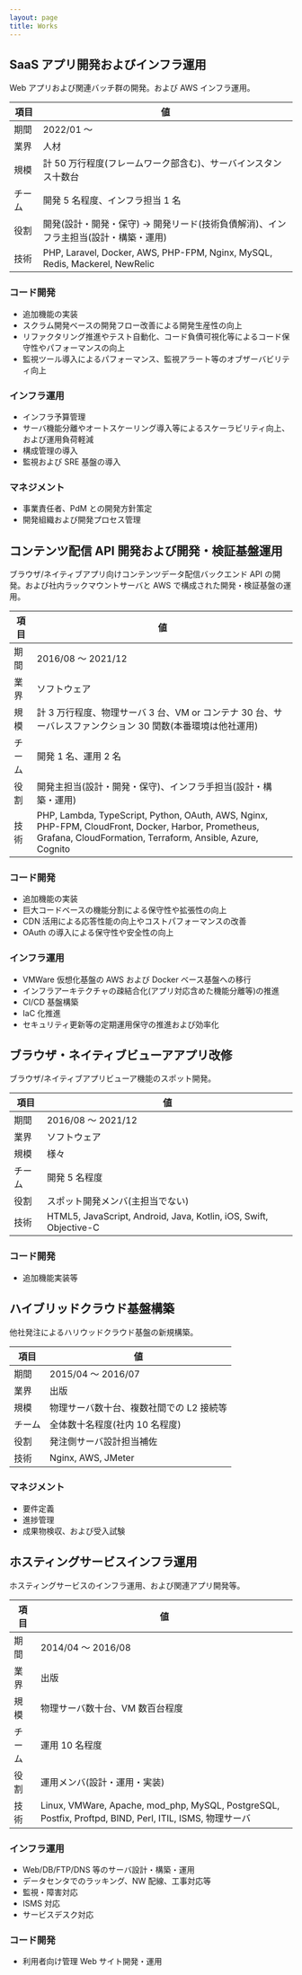 ```yaml
---
layout: page
title: Works
---
```


## SaaS アプリ開発およびインフラ運用

Web アプリおよび関連バッチ群の開発。および AWS インフラ運用。

| 項目   | 値                                                                                  |
| ------ | ----------------------------------------------------------------------------------- |
| 期間   | 2022/01 〜                                                                          |
| 業界   | 人材                                                                                |
| 規模   | 計 50 万行程度(フレームワーク部含む)、サーバインスタンス十数台                      |
| チーム | 開発 5 名程度、インフラ担当 1 名                                                    |
| 役割   | 開発(設計・開発・保守) → 開発リード(技術負債解消)、インフラ主担当(設計・構築・運用) |
| 技術   | PHP, Laravel, Docker, AWS, PHP-FPM, Nginx, MySQL, Redis, Mackerel, NewRelic         |

### コード開発

- 追加機能の実装
- スクラム開発ベースの開発フロー改善による開発生産性の向上
- リファクタリング推進やテスト自動化、コード負債可視化等によるコード保守性やパフォーマンスの向上
- 監視ツール導入によるパフォーマンス、監視アラート等のオブザーバビリティ向上

### インフラ運用

- インフラ予算管理
- サーバ機能分離やオートスケーリング導入等によるスケーラビリティ向上、および運用負荷軽減
- 構成管理の導入
- 監視および SRE 基盤の導入

### マネジメント

- 事業責任者、PdM との開発方針策定
- 開発組織および開発プロセス管理

## コンテンツ配信 API 開発および開発・検証基盤運用

ブラウザ/ネイティブアプリ向けコンテンツデータ配信バックエンド API の開発。および社内ラックマウントサーバと AWS で構成された開発・検証基盤の運用。

| 項目   | 値                                                                                                                                                               |
| ------ | ---------------------------------------------------------------------------------------------------------------------------------------------------------------- |
| 期間   | 2016/08 〜 2021/12                                                                                                                                               |
| 業界   | ソフトウェア                                                                                                                                                     |
| 規模   | 計 3 万行程度、物理サーバ 3 台、VM or コンテナ 30 台、サーバレスファンクション 30 関数(本番環境は他社運用)                                                       |
| チーム | 開発 1 名、運用 2 名                                                                                                                                             |
| 役割   | 開発主担当(設計・開発・保守)、インフラ手担当(設計・構築・運用)                                                                                                   |
| 技術   | PHP, Lambda, TypeScript, Python, OAuth, AWS, Nginx, PHP-FPM, CloudFront, Docker, Harbor, Prometheus, Grafana, CloudFormation, Terraform, Ansible, Azure, Cognito |

### コード開発

- 追加機能の実装
- 巨大コードベースの機能分割による保守性や拡張性の向上
- CDN 活用による応答性能の向上やコストパフォーマンスの改善
- OAuth の導入による保守性や安全性の向上

### インフラ運用

- VMWare 仮想化基盤の AWS および Docker ベース基盤への移行
- インフラアーキテクチャの疎結合化(アプリ対応含めた機能分離等)の推進
- CI/CD 基盤構築
- IaC 化推進
- セキュリティ更新等の定期運用保守の推進および効率化

## ブラウザ・ネイティブビューアアプリ改修

ブラウザ/ネイティブアプリビューア機能のスポット開発。

| 項目   | 値                                                                |
| ------ | ----------------------------------------------------------------- |
| 期間   | 2016/08 〜 2021/12                                                |
| 業界   | ソフトウェア                                                      |
| 規模   | 様々                                                              |
| チーム | 開発 5 名程度                                                     |
| 役割   | スポット開発メンバ(主担当でない)                                  |
| 技術   | HTML5, JavaScript, Android, Java, Kotlin, iOS, Swift, Objective-C |

### コード開発

- 追加機能実装等

## ハイブリッドクラウド基盤構築

他社発注によるハリウッドクラウド基盤の新規構築。

| 項目   | 値                                       |
| ------ | ---------------------------------------- |
| 期間   | 2015/04 〜 2016/07                       |
| 業界   | 出版                                     |
| 規模   | 物理サーバ数十台、複数社間での L2 接続等 |
| チーム | 全体数十名程度(社内 10 名程度)           |
| 役割   | 発注側サーバ設計担当補佐                 |
| 技術   | Nginx, AWS, JMeter                       |

### マネジメント

- 要件定義
- 進捗管理
- 成果物検収、および受入試験

## ホスティングサービスインフラ運用

ホスティングサービスのインフラ運用、および関連アプリ開発等。

| 項目   | 値                                                                                                      |
| ------ | ------------------------------------------------------------------------------------------------------- |
| 期間   | 2014/04 〜 2016/08                                                                                      |
| 業界   | 出版                                                                                                    |
| 規模   | 物理サーバ数十台、VM 数百台程度                                                                         |
| チーム | 運用 10 名程度                                                                                          |
| 役割   | 運用メンバ(設計・運用・実装)                                                                            |
| 技術   | Linux, VMWare, Apache, mod_php, MySQL, PostgreSQL, Postfix, Proftpd, BIND, Perl, ITIL, ISMS, 物理サーバ |

### インフラ運用

- Web/DB/FTP/DNS 等のサーバ設計・構築・運用
- データセンタでのラッキング、NW 配線、工事対応等
- 監視・障害対応
- ISMS 対応
- サービスデスク対応

### コード開発

- 利用者向け管理 Web サイト開発・運用
